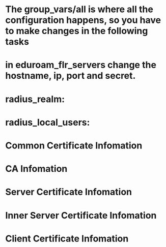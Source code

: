# The group_vars/all is where all the configuration happens, so you have to make changes in the following tasks

# in eduroam_flr_servers change the hostname, ip, port and secret.

# radius_realm:

# radius_local_users:

# Common Certificate Infomation

# CA Infomation

# Server Certificate Infomation

# Inner Server Certificate Infomation

# Client Certificate Infomation


